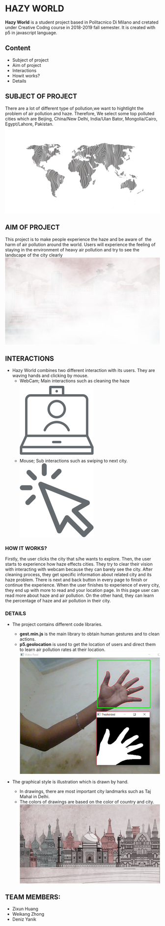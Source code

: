 # HAZY WORLD
  **Hazy World** is a student project based in Politacnico Di Milano and cretated under Creative Codng course in 2018-2019 fall semester. It is created with p5 in javascript language.  

## Content
 * Subject of project
 * Aim of project
 * Interactions
 * Howit works?
 * Details
## SUBJECT OF PROJECT 
There are a lot of different type of pollution,we want to hightlight the problem of air pollution and haze. Therefore,
We select some top polluted cities which are Beijing, China/New Delhi, India/Ulan Bator, Mongolia/Cairo, Egypt/Lahore, Pakistan.
![Lahore](https://github.com/drawwithcode/2018-group-work-group-10/blob/master/assets/map_readme.png)

## AIM OF PROJECT
This project is to make people experience the haze and be aware of  the harm of air pollution around the world. 
Users will experience the feeling of staying in the environment of heavy air pollution and try to see the landscape of the city clearly
![Lahore](https://github.com/drawwithcode/2018-group-work-group-10/blob/master/assets/readme_haze.jpg)

## INTERACTIONS
* Hazy World combines two different interaction with its users. They are waving hands and clicking by mouse.
  * WebCam; Main interactions such as cleaning the haze 
  ![Lahore](https://github.com/drawwithcode/2018-group-work-group-10/blob/master/assets/video-call.png)
  * Mouse; Sub interactions such as swiping to next city.
  ![Lahore](https://github.com/drawwithcode/2018-group-work-group-10/blob/master/assets/cursor.png)

### HOW IT WORKS?
Firstly, the user clicks the city that s/he wants to explore. Then, the user starts to experience how haze effects cities. They try to clear their vision with interacting with webcam because they can barely see the city. After cleaning process, they get specific information about related city and its haze problem. There is next and back button in every page to finish or continue the experience. When the user finishes to experience of every city, they end up with more to read and your location page. In this page user can read more about haze and air pollution. On the other hand, they can learn the percentage of haze and air pollution in their city.  

### DETAILS 

* The project contains different code libraries. 
  * **gest.min.js** is the main library to obtain human gestures and to clean actions.
  * **p5.geolocation** is used to get the location of users and direct them to learn air pollution rates at their location.
  ![alt text](https://github.com/drawwithcode/2018-group-work-group-10/blob/master/gesture-recognition-find-hand.png)
  
* The graphical style is illustration which is drawn by hand. 
  * In drawings, there are most important city landmarks such as Taj Mahal in Delhi. 
  * The colors of drawings are based on the color of country and city. 
  ![alt text](https://github.com/drawwithcode/2018-group-work-group-10/blob/master/assets/delhi.jpg)




## TEAM MEMBERS:
  * Zixun  Huang
  * Weikang Zhong
  * Deniz Yanik
